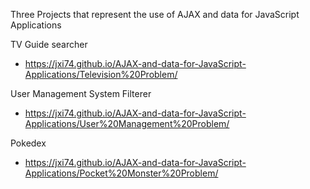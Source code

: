 Three Projects that represent the use of AJAX and data for JavaScript Applications

TV Guide searcher
- https://jxi74.github.io/AJAX-and-data-for-JavaScript-Applications/Television%20Problem/

User Management System Filterer
- https://jxi74.github.io/AJAX-and-data-for-JavaScript-Applications/User%20Management%20Problem/

Pokedex
- https://jxi74.github.io/AJAX-and-data-for-JavaScript-Applications/Pocket%20Monster%20Problem/
